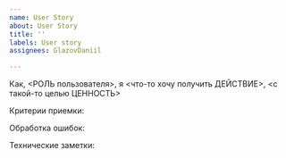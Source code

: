```yaml
---
name: User Story
about: User Story
title: ''
labels: User story
assignees: GlazovDaniil

---
```


Как, <РОЛЬ пользователя>, я <что-то хочу получить ДЕЙСТВИЕ>, <с такой-то целью ЦЕННОСТЬ>

Критерии приемки:

Обработка ошибок:

Технические заметки:

